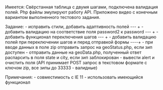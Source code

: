 Имеется:
    Свёрстанная таблица с двумя шагами, подключена валидация полей. Php файлы эмулируют работу API. Приложено видео с конечным вариантом выполненного тестового задания.

Задание:
    - исправить стили, добавить адаптивность полей --- +
    - добавить валидацию на соответствие поля password2 к password --- +
    - добавить функционал переключения шагов --- +
    - добавить валидацию полей при переключении шагов и перед отправкой формы ----+
    - при вводе данных в поле zip отправить запрос на geoStatus.php, если зип доступен - отправить данные на geoData.php, полученный ответ распарсить в поля state и city, если зип заблокирован - вывести alert и очистить поля (API принимает POST запрос в текстовом формате с ключом zip, все зипы до 33333 - валидные)

Примечания:
    - совместимость с IE 11
    - использовать имеющийся функционал